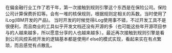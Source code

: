 在偏金融行业工作了若干年，第一次接触到规则引擎这个东西是在保险公司。保险公司计算保费折扣等。会有一堆的核保规则，根据规则定相关的系数。当时使用了iLog\(IBM开发的产品\)。 当时开发的时候觉得iLog使用事不错，不过开发工具不是很便利，而且商业的工具似乎开发文档还没有开源的多（也可能这些年开源项目参与的人越来越多，所以愿意分享的人也越来越多）。最近再次接触到规则引擎是看到公司风控系统开发的逻辑基本都是使用if else的模式实现，看起来实在有点繁琐，而且感觉有点散乱。

